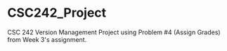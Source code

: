 # CSC242_Project
CSC 242 Version Management Project using Problem #4 (Assign Grades) from Week 3's assignment. 
